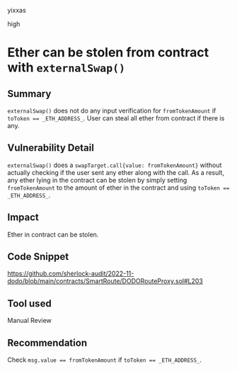 yixxas

high

# Ether can be stolen from contract with `externalSwap()`

## Summary
`externalSwap()` does not do any input verification for `fromTokenAmount` if `toToken == _ETH_ADDRESS_`. User can steal all ether from contract if there is any.

## Vulnerability Detail
`externalSwap()` does a `swapTarget.call{value: fromTokenAmount}` without actually checking if the user sent any ether along with the call. As a result, any ether lying in the contract can be stolen by simply setting `fromTokenAmount` to the amount of ether in the contract and using `toToken == _ETH_ADDRESS_`.

## Impact
Ether in contract can be stolen.

## Code Snippet
https://github.com/sherlock-audit/2022-11-dodo/blob/main/contracts/SmartRoute/DODORouteProxy.sol#L203

## Tool used

Manual Review

## Recommendation
Check `msg.value == fromTokenAmount` if `toToken == _ETH_ADDRESS_`.
